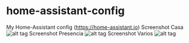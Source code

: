 # home-assistant-config
My Home-Assistant config (https://home-assistant.io)
Screenshot Casa
![alt tag](https://raw.githubusercontent.com/username/projectname/branch/path/to/img.png)
Screenshot Presencia
![alt tag](https://raw.githubusercontent.com/username/projectname/branch/path/to/img.png)
Screenshot Varios
![alt tag](https://raw.githubusercontent.com/username/projectname/branch/path/to/img.png)
